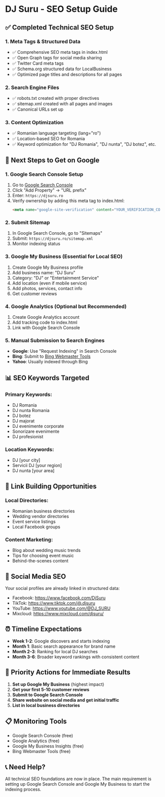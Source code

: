 # DJ Suru - SEO Setup Guide

## ✅ Completed Technical SEO Setup

### 1. Meta Tags & Structured Data
- ✅ Comprehensive SEO meta tags in index.html
- ✅ Open Graph tags for social media sharing
- ✅ Twitter Card meta tags
- ✅ Schema.org structured data for LocalBusiness
- ✅ Optimized page titles and descriptions for all pages

### 2. Search Engine Files
- ✅ robots.txt created with proper directives
- ✅ sitemap.xml created with all pages and images
- ✅ Canonical URLs set up

### 3. Content Optimization
- ✅ Romanian language targeting (lang="ro")
- ✅ Location-based SEO for Romania
- ✅ Keyword optimization for "DJ Romania", "DJ nunta", "DJ botez", etc.

## 🔄 Next Steps to Get on Google

### 1. Google Search Console Setup
1. Go to [Google Search Console](https://search.google.com/search-console/)
2. Click "Add Property" → "URL prefix"
3. Enter: `https://djsuru.ro`
4. Verify ownership by adding this meta tag to index.html:
   ```html
   <meta name="google-site-verification" content="YOUR_VERIFICATION_CODE" />
   ```

### 2. Submit Sitemap
1. In Google Search Console, go to "Sitemaps"
2. Submit: `https://djsuru.ro/sitemap.xml`
3. Monitor indexing status

### 3. Google My Business (Essential for Local SEO)
1. Create Google My Business profile
2. Add business name: "DJ Suru"
3. Category: "DJ" or "Entertainment Service"
4. Add location (even if mobile service)
5. Add photos, services, contact info
6. Get customer reviews

### 4. Google Analytics (Optional but Recommended)
1. Create Google Analytics account
2. Add tracking code to index.html
3. Link with Google Search Console

### 5. Manual Submission to Search Engines
- **Google**: Use "Request Indexing" in Search Console
- **Bing**: Submit to [Bing Webmaster Tools](https://www.bing.com/webmasters/)
- **Yahoo**: Usually indexed through Bing

## 📊 SEO Keywords Targeted

### Primary Keywords:
- DJ Romania
- DJ nunta Romania
- DJ botez
- DJ majorat
- DJ evenimente corporate
- Sonorizare evenimente
- DJ profesionist

### Location Keywords:
- DJ [your city]
- Servicii DJ [your region]
- DJ nunta [your area]

## 🔗 Link Building Opportunities

### Local Directories:
- Romanian business directories
- Wedding vendor directories
- Event service listings
- Local Facebook groups

### Content Marketing:
- Blog about wedding music trends
- Tips for choosing event music
- Behind-the-scenes content

## 📱 Social Media SEO

Your social profiles are already linked in structured data:
- Facebook: https://www.facebook.com/DjSuru
- TikTok: https://www.tiktok.com/@.djsuru
- YouTube: https://www.youtube.com/@DJ_SURU
- Mixcloud: https://www.mixcloud.com/djsuru/

## ⏰ Timeline Expectations

- **Week 1-2**: Google discovers and starts indexing
- **Month 1**: Basic search appearance for brand name
- **Month 2-3**: Ranking for local DJ searches
- **Month 3-6**: Broader keyword rankings with consistent content

## 🎯 Priority Actions for Immediate Results

1. **Set up Google My Business** (highest impact)
2. **Get your first 5-10 customer reviews**
3. **Submit to Google Search Console**
4. **Share website on social media and get initial traffic**
5. **List in local business directories**

## 📋 Monitoring Tools

- Google Search Console (free)
- Google Analytics (free)
- Google My Business Insights (free)
- Bing Webmaster Tools (free)

## 📞 Need Help?

All technical SEO foundations are now in place. The main requirement is setting up Google Search Console and Google My Business to start the indexing process.